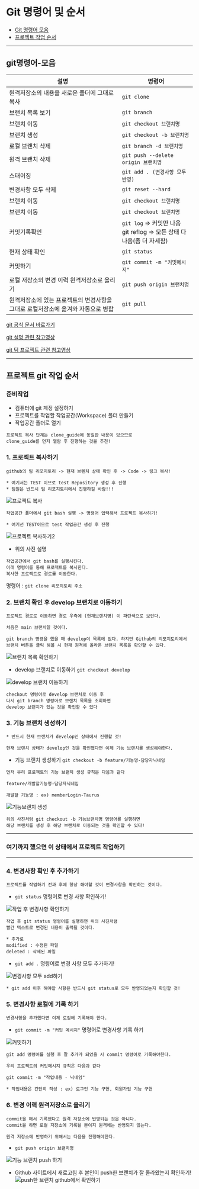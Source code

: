# Git 명령어 및 순서

* [Git 명령어 모음](#git명령어-모음)
* [프로젝트 작업 순서](#프로젝트-git-작업-순서)

----
## git명령어-모음

설명 | 명령어
-- | --
원격저장소의 내용을 새로운 폴더에 그대로 복사|`git clone`
브랜치 목록 보기|`git branch`
브랜치 이동|`git checkout 브랜치명`
브랜치 생성|`git checkout -b 브랜치명`
로컬 브랜치 삭제|`git branch -d 브랜치명`
원격 브랜치 삭제|`git push --delete origin 브랜치명`
스태이징|`git add . (변경사항 모두 반영)`
변경사항 모두 삭제|`git reset --hard`
브랜치 이동|`git checkout 브랜치명`
브랜치 이동|`git checkout 브랜치명`
커밋기록확인|`git log` => 커밋만 나옴<br>git reflog => 모든 상태 다 나옴(좀 더 자세함)
현재 상태 확인|`git status`
커밋하기|`git commit -m "커밋메시지"`
로컬 저장소의 변경 이력 원격저장소로 올리기|`git push origin 브랜치명`
원격저장소에 있는 프로젝트의 변경사항을 그대로 로컬저장소에 옮겨와 자동으로 병합|`git pull`

[git 공식 문서 바로가기](https://git-scm.com/docs)

[git 설명 관련 참고영상](https://youtu.be/lelVripbt2M?si=saaMpM-p9pCgJrh4)

[git 팀 프로젝트 관련 참고영상](https://youtu.be/tkkbYCajCjM?si=euS92sec8kEMb0Ko)

----

## 프로젝트 git 작업 순서
### 준비작업
- 컴퓨터에 git 계정 설정하기
- 프로젝트를 작업할 작업공간(Workspace) 폴더 만들기
- 작업공간 폴더로 열기

```
프로젝트 복사 단계는 clone_guide에 동일한 내용이 있으므로
clone_guide를 먼저 열람 후 진행하는 것을 추천!
```

### 1. 프로젝트 복사하기
```
github의 팀 리포지토리 -> 현재 브렌치 상태 확인 후 -> Code -> 링크 복사!

* 여기서는 TEST 이므로 test Repository 생성 후 진행
* 팀원은 반드시 팀 리포지토리에서 진행하길 바람!!!
```

![프로젝트 복사](./git_guide_assets/프로젝트%20복사하기.JPG)

```
작업공간 폴더에서 git bash 실행 -> 명령어 입력해서 프로젝트 복사하기!

* 여기선 TEST이므로 test 작업공간 생성 후 진행
```

![프로젝트 복사하기2](./git_guide_assets/프로젝트%20복사하기2.JPG)

- 위의 사진 설명
```
작업공간에서 git bash를 실행시킨다.
아래 명령어를 통해 프로젝트를 복사한다.
복사한 프로젝트로 경로를 이동한다.
```

명령어 : `git clone 리포지토리 주소`

### 2. 브랜치 확인 후 develop 브랜치로 이동하기
```
프로젝트 경로로 이동하면 경로 우측에 (현재브랜치명) 이 파란색으로 보인다.

처음은 main 브랜치일 것이다.

git branch 명령을 했을 때 develop이 목록에 없다. 하지만 Github의 리포지토리에서
브랜치 버튼을 클릭 해볼 시 현재 원격에 올라온 브랜치 목록을 확인할 수 있다.
```

![브랜치 목록 확인하기](./git_guide_assets/브랜치%20목록%20확인하기.JPG)

- develop 브랜치로 이동하기 `git checkout develop`

![develop 브랜치 이동하기](./git_guide_assets/develop%20브랜치%20이동하기.JPG)

```
checkout 명령어로 develop 브랜치로 이동 후
다시 git branch 명령어로 브랜치 목록을 조회하면
develop 브랜치가 있는 것을 확인할 수 있다 
```

### 3. 기능 브랜치 생성하기
```
* 반드시 현재 브랜치가 develop인 상태에서 진행할 것!

현재 브랜치 상태가 develop인 것을 확인했다면 이제 기능 브랜치를 생성해야한다.
```

- 기능 브랜치 생성하기 `git checkout -b feature/기능명-담당자닉네임`

```
먼저 우리 프로젝트의 기능 브랜치 생성 규칙은 다음과 같다

feature/개발할기능명-담당자닉네임

개발할 기능명 : ex) memberLogin-Taurus
```

![기능브랜치 생성](./git_guide_assets/기능브랜치%20생성.JPG)

```
위의 사진처럼 git checkout -b 기능브랜치명 명령어를 실행하면
해당 브랜치를 생성 후 해당 브랜치로 이동되는 것을 확인할 수 있다!
```
---

### **여기까지 했으면 이 상태에서 프로젝트 작업하기**

---
### 4. 변경사항 확인 후 추가하기
```
프로젝트를 작업하기 전과 후에 항상 해야할 것이 변경사항을 확인하는 것이다.
```

- `git status` 명령어로 변경 사항 확인하기!

![작업 후 변경사항 확인하기](./git_guide_assets/작업%20후%20변경사항%20확인하기.JPG)

```
작업 후 git status 명령어를 실행하면 위의 사진처럼
빨간 텍스트로 변경된 내용이 출력될 것이다.

* 추가로
modified : 수정된 파일
deleted : 삭제된 파일
```

- `git add .` 명령어로 변경 사항 모두 추가하기!

![변경사항 모두 add하기](./git_guide_assets/변경사항%20add%20하기.JPG)

```
* git add 이후 해야할 사항은 반드시 git status로 모두 반영되었는지 확인할 것!
```

### 5. 변경사항 로컬에 기록 하기

```
변경사항을 추가했다면 이제 로컬에 기록해야 한다.
```

- `git commit -m "커밋 메시지"` 명령어로 변경사항 기록 하기

![커밋하기](./git_guide_assets/커밋하기.JPG)

```
git add 명령어를 실행 후 잘 추가가 되었을 시 commit 명령어로 기록해야한다.

우리 프로젝트의 커밋메시지 규칙은 다음과 같다

git commit -m "작업내용 - 닉네임"

* 작업내용은 간단히 작성 : ex) 로그인 기능 구현, 회원가입 기능 구현
```

### 6. 변경 이력 원격저장소로 올리기
```
commit을 해서 기록했다고 원격 저장소에 반영되는 것은 아니다.
commit을 하면 로컬 저장소에 기록될 뿐이지 원격에는 반영되지 않는다.

원격 저장소에 반영하기 위해서는 다음을 진행해야한다.
```

- `git push origin 브랜치명`

![기능 브랜치 push 하기](./git_guide_assets/기능%20브랜치%20push%20하기.JPG) 

- Github 사이트에서 새로고침 후 본인이 push한 브랜치가 잘 올라왔는지 확인하기!
![push한 브랜치 github에서 확인하기](./git_guide_assets/push한%20브랜치%20github에서%20확인하기.JPG)
